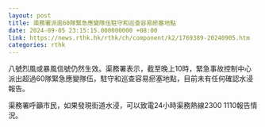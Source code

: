 ```yaml
---
layout: post
title: 渠務署派逾60隊緊急應變隊伍駐守和巡查容易瘀塞地點
date: 2024-09-05 23:15:15.000000000 +08:00
link: https://news.rthk.hk/rthk/ch/component/k2/1769389-20240905.htm
categories: rthk
---
```


八號烈風或暴風信號仍然生效。渠務署表示，截至晚上10時，緊急事故控制中心派出超過60隊緊急應變隊伍，駐守和巡查容易瘀塞地點，目前未有任何確認水浸報告。

渠務署呼籲市民，如果發現街道水浸，可以致電24小時渠務熱線2300 1110報告情況。
